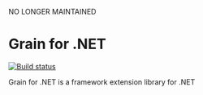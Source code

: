 NO LONGER MAINTAINED

Grain for .NET
==============

[![Build status](https://ci.appveyor.com/api/projects/status/g0y6j05ubrm9sw74)](https://ci.appveyor.com/project/losandes/grain-net)

Grain for .NET is a framework extension library for .NET
